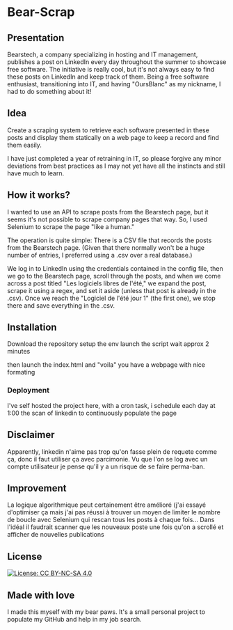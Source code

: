 # Bear-Scrap
## Presentation
Bearstech, a company specializing in hosting and IT management, publishes a post on LinkedIn every day throughout the summer to showcase free software. The initiative is really cool, but it's not always easy to find these posts on LinkedIn and keep track of them. Being a free software enthusiast, transitioning into IT, and having "OursBlanc" as my nickname, I had to do something about it!

## Idea
Create a scraping system to retrieve each software presented in these posts and display them statically on a web page to keep a record and find them easily.

I have just completed a year of retraining in IT, so please forgive any minor deviations from best practices as I may not yet have all the instincts and still have much to learn.

## How it works?
I wanted to use an API to scrape posts from the Bearstech page, but it seems it's not possible to scrape company pages that way. So, I used Selenium to scrape the page "like a human."

The operation is quite simple:
There is a CSV file that records the posts from the Bearstech page. (Given that there normally won't be a huge number of entries, I preferred using a .csv over a real database.)

We log in to LinkedIn using the credentials contained in the config file, then we go to the Bearstech page, scroll through the posts, and when we come across a post titled "Les logiciels libres de l'été," we expand the post, scrape it using a regex, and set it aside (unless that post is already in the .csv). Once we reach the "Logiciel de l'été jour 1" (the first one), we stop there and save everything in the .csv.

## Installation
Download the repository
setup the env
launch the script
wait approx 2 minutes

then launch the index.html and "voila" you have a webpage with nice formating

### Deployment
I've self hosted the project here, with a cron task, i schedule each day at 1:00 the scan of linkedin to continuously populate the page


## Disclaimer
Apparently, linkedin n'aime pas trop qu'on fasse plein de requete comme ça, donc il faut utiliser ça avec parcimonie. Vu que l'on se log avec un compte utilisateur je pense qu'il y a un risque de se faire perma-ban.



## Improvement
La logique algorithmique peut certainement être amélioré (j'ai essayé d'optimiser ça mais j'ai pas réussi à trouver un moyen de limiter le nombre de boucle avec Selenium qui rescan tous les posts à chaque fois... Dans l'idéal il faudrait scanner que les nouveaux poste une fois qu'on a scrollé et afficher de nouvelles publications

## License
[![License: CC BY-NC-SA 4.0](https://img.shields.io/badge/License-CC%20BY--NC--SA%204.0-lightgrey.svg)](https://creativecommons.org/licenses/by-nc-sa/4.0/)

## Made with love
I made this myself with my bear paws. It's a small personal project to populate my GitHub and help in my job search.

